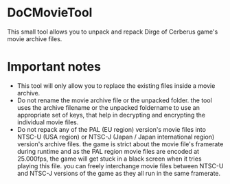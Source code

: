 # DoCMovieTool
This small tool allows you to unpack and repack Dirge of Cerberus game's movie archive files.

# Important notes
- This tool will only allow you to replace the existing files inside a movie archive.
- Do not rename the movie archive file or the unpacked folder. the tool uses the archive filename or the unpacked foldername to use an appropriate set of keys, that help in decrypting and encrypting the individual movie files.
- Do not repack any of the PAL (EU region) version's movie files into NTSC-U (USA region) or NTSC-J (Japan / Japan international region) version's archive files. the game is strict about the movie file's framerate during runtime and as the PAL region movie files are encoded
  at 25.000fps, the game will get stuck in a black screen when it tries playing this file. you can freely interchange movie files between NTSC-U and NTSC-J versions of the game as they all run in the same framerate.
